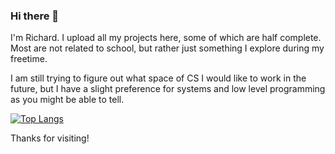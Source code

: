 ### Hi there 👋

I'm Richard. I upload all my projects here, some of which are half complete. Most are not related to school, but rather just something I explore during my freetime.

I am still trying to figure out what space of CS I would like to work in the future, but I have a slight preference for systems and low level programming as you might be able to tell.

[![Top Langs](https://github-readme-stats.vercel.app/api/top-langs/?username=reigenatk&layout=compact&theme=highcontrast)](https://github.com/reigenatk/github-readme-stats)

Thanks for visiting!
